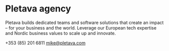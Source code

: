 # Pletava agency

Pletava builds dedicated teams and software solutions that create an impact – for your business and the world. Leverage our European tech expertise and Nordic business values to scale up and innovate.

+353 (85) 201 6811
mike@pletava.com
